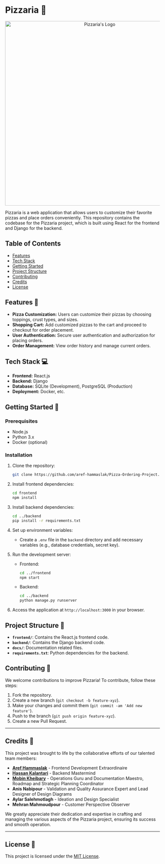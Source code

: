 # Pizzaria 🍕

<p align="center">
  <img src="https://img.freepik.com/premium-vector/pizzaria-cartoon-logo_142499-109.jpg" alt="Pizzaria's Logo" width="600">
</p>

Pizzaria is a web application that allows users to customize their favorite pizzas and place orders conveniently. This repository contains the codebase for the Pizzaria project, which is built using React for the frontend and Django for the backend.

## Table of Contents

- [Features](#features)
- [Tech Stack](#tech-stack)
- [Getting Started](#getting-started)
- [Project Structure](#project-structure)
- [Contributing](#contributing)
- [Credits](#credits)
- [License](#license)

## Features 🚀

- **Pizza Customization:** Users can customize their pizzas by choosing toppings, crust types, and sizes.
- **Shopping Cart:** Add customized pizzas to the cart and proceed to checkout for order placement.
- **User Authentication:** Secure user authentication and authorization for placing orders.
- **Order Management:** View order history and manage current orders.

## Tech Stack 💻

- **Frontend:** React.js
- **Backend:** Django
- **Database:** SQLite (Development), PostgreSQL (Production)
- **Deployment:** Docker, etc.

## Getting Started 🚀

### Prerequisites

- Node.js
- Python 3.x
- Docker (optional)

### Installation

1. Clone the repository:
   ```bash
   git clone https://github.com/aref-hammaslak/Pizza-Ordering-Project.git
   ```

2. Install frontend dependencies:
   ```bash
   cd frontend
   npm install
   ```

3. Install backend dependencies:
   ```bash
   cd ../backend
   pip install -r requirements.txt
   ```

4. Set up environment variables:
   - Create a `.env` file in the `backend` directory and add necessary variables (e.g., database credentials, secret key).

5. Run the development server:
   - Frontend:
     ```bash
     cd ../frontend
     npm start
     ```
   - Backend:
     ```bash
     cd ../backend
     python manage.py runserver
     ```

6. Access the application at `http://localhost:3000` in your browser.

## Project Structure 📁

- **`frontend/`**: Contains the React.js frontend code.
- **`backend/`**: Contains the Django backend code.
- **`docs/`**: Documentation related files.
- **`requirements.txt`**: Python dependencies for the backend.

## Contributing 🤝

We welcome contributions to improve Pizzaria! To contribute, follow these steps:
1. Fork the repository.
2. Create a new branch (`git checkout -b feature-xyz`).
3. Make your changes and commit them (`git commit -am 'Add new feature'`).
4. Push to the branch (`git push origin feature-xyz`).
5. Create a new Pull Request.

---

## Credits 🌟

This project was brought to life by the collaborative efforts of our talented team members:

- [**Aref Hammaslak**](https://github.com/aref-hammaslak) - Frontend Development Extraordinaire
- [**Hassan Kalantari**](https://github.com/HeisenbergHK) - Backend Mastermind
- [**Mobin Kheibary**](https://github.com/Mobiwn) - Operations Guru and Documentation Maestro, Roadmap and Strategic Planning Coordinator
- **Anis Nabipour** - Validation and Quality Assurance Expert and Lead Designer of Design Diagrams
-	**Aylar Salehmotlagh** - Ideation and Design Specialist
-	**Mehran Mahmoudpour** - Customer Perspective Observer


We greatly appreciate their dedication and expertise in crafting and managing the various aspects of the Pizzaria project, ensuring its success and smooth operation.

---

## License 📜

This project is licensed under the [MIT License](LICENSE).
